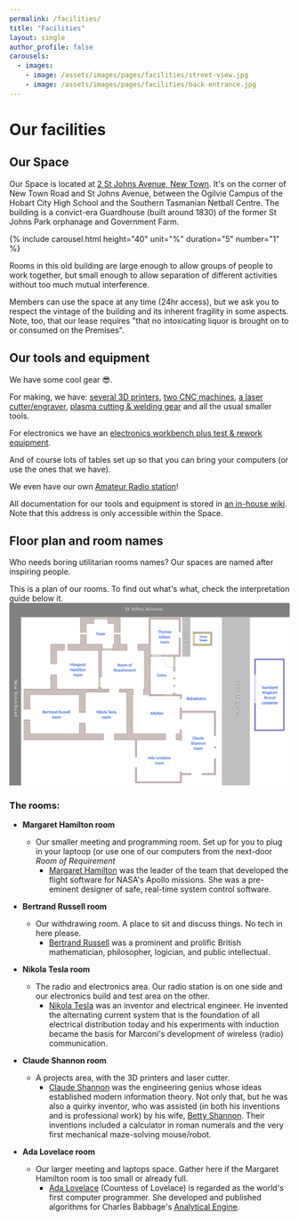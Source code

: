 ```yaml
---
permalink: /facilities/
title: "Facilities"
layout: single
author_profile: false
carousels:
  - images: 
    - image: /assets/images/pages/facilities/street-view.jpg
    - image: /assets/images/pages/facilities/back-entrance.jpg
---
```


# Our facilities
## Our Space
Our Space is located at [2 St Johns Avenue, New Town](https://www.openstreetmap.org/#map=19/-42.85322/147.30015). It's on the corner of New Town Road and St Johns Avenue, between the Ogilvie Campus of the Hobart City High School and the Southern Tasmanian Netball Centre. The building is a convict-era Guardhouse (built around 1830) of the former St Johns Park orphanage and Government Farm. 

{% include carousel.html height="40" unit="%" duration="5" number="1" %}

Rooms in this old building are large enough to allow groups of people to work together, but small enough to allow separation of different activities without too much mutual interference.

Members can use the space at any time (24hr access), but we ask you to respect the vintage of the building and its inherent fragility in some aspects. Note, too, that our lease requires "that no intoxicating liquor is brought on to or consumed on the Premises".

## Our tools and equipment
We have some cool gear &#x1F60E;. 

For making, we have: [several 3D printers](/facilities/3d-printers/), [two CNC machines](/facilities/cnc-routers/), [a laser cutter/engraver](/facilities/laser-cutter/), [plasma cutting & welding gear](/facilities/metalworking/) and all the usual smaller tools.

For electronics we have an [electronics workbench plus test & rework equipment](/facilities/electronics-lab/).

And of course lots of tables set up so that you can bring your computers (or use the ones that we have).

We even have our own [Amateur Radio station](/facilities/radio-station/)!

All documentation for our tools and equipment is stored in [an in-house wiki](http://wiki.local). Note that this address is only accessible within the Space.

## Floor plan and room names
Who needs boring utilitarian rooms names? Our spaces are named after inspiring people. 

This is a plan of our rooms. To find out what's what, check the interpretation guide below it.  
![2-StJohnsAve-floorplan](/assets/images/pages/facilities/floorplan.jpg)  

### The rooms:
- **Margaret Hamilton room**
    - Our smaller meeting and programming room. Set up for you to plug in your laptoop (or use one of our computers from the next-door *Room of Requirement*
      - [Margaret Hamilton](https://history.nasa.gov/alsj/a11/a11Hamilton.html) was the leader of the team that developed the flight software for NASA's Apollo missions. She was a pre-eminent designer of safe, real-time system control software.

- **Bertrand Russell room**
    - Our withdrawing room. A place to sit and discuss things. No tech in here please.
      - [Bertrand Russell](https://en.wikipedia.org/wiki/Bertrand_Russell) was a prominent and prolific British mathematician, philosopher, logician, and public intellectual. 

- **Nikola Tesla room**
    - The radio and electronics area. Our radio station is on one side and our electronics build and test area on the other.
      - [Nikola Tesla](https://en.wikipedia.org/wiki/Nikola_Tesla) was an inventor and electrical engineer. He invented the alternating current system that is the foundation of all electrical distribution today and his experiments with induction became the basis for Marconi's development of wireless (radio) communication.

- **Claude Shannon room**  
    - A projects area, with the 3D printers and laser cutter.  
      - [Claude Shannon](https://www.scientificamerican.com/article/claude-e-shannon-founder/) was the engineering genius whose ideas established modern information theory. 
        Not only that, but he was also a quirky inventor, who was assisted (in both his inventions and is professional work) by his wife, [Betty Shannon](https://blogs.scientificamerican.com/voices/betty-shannon-unsung-mathematical-genius/). 
        Their inventions included a calculator in roman numerals and 
        the very first mechanical maze-solving mouse/robot.
- **Ada Lovelace room**  
    - Our larger meeting and laptops space. 
      Gather here if the Margaret Hamilton room is too small or already full.
      - [Ada Lovelace](https://en.wikipedia.org/wiki/Ada_Lovelace#/) (Countess of Lovelace) is regarded as the world's first computer programmer. She developed and published algorithms for Charles Babbage's [Analytical Engine](https://en.wikipedia.org/wiki/Analytical_engine).
        

